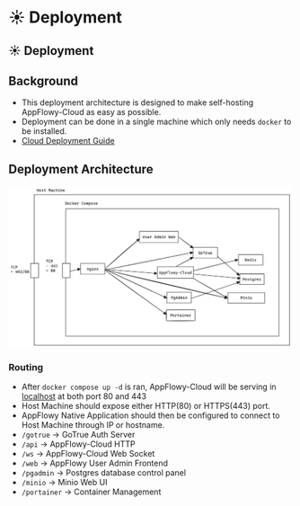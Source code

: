 # ☀ Deployment


## ☀ Deployment

## Background

* This deployment architecture is designed to make self-hosting AppFlowy-Cloud as easy as possible.
* Deployment can be done in a single machine which only needs `docker` to be installed.
* [Cloud Deployment Guide](https://github.com/AppFlowy-IO/AppFlowy-Cloud/blob/main/doc/deployment.md)

## Deployment Architecture

![img.png](img.png)

### Routing

* After `docker compose up -d` is ran, AppFlowy-Cloud will be serving in [localhost](http://localhost) at both port 80 and 443
* Host Machine should expose either HTTP(80) or HTTPS(443) port.
* AppFlowy Native Application should then be configured to connect to Host Machine through IP or hostname.
* `/gotrue` → GoTrue Auth Server
* `/api` → AppFlowy-Cloud HTTP
* `/ws` → AppFlowy-Cloud Web Socket
* `/web` → AppFlowy User Admin Frontend
* `/pgadmin` → Postgres database control panel
* `/minio` → Minio Web UI
* `/portainer` → Container Management
